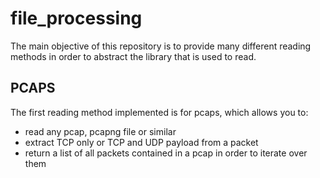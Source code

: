 # file_processing

The main objective of this repository is to provide many different reading methods in order to abstract the library that is used to read. 

## PCAPS
The first reading method implemented is for pcaps, which allows you to:
- read any pcap, pcapng file or similar
- extract TCP only or TCP and UDP payload from a packet
- return a list of all packets contained in a pcap in order to iterate over them
